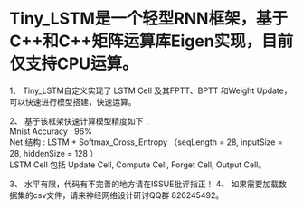 # Tiny_LSTM是一个轻型RNN框架，基于C++和C++矩阵运算库Eigen实现，目前仅支持CPU运算。  

1、 Tiny_LSTM自定义实现了 LSTM Cell 及其FPTT、BPTT 和Weight Update，可以快速进行模型搭建，快速运算。  

2、 基于该框架快速计算模型精度如下：  
Mnist Accuracy  :  96%    
Net 结构        :   LSTM + Softmax_Cross_Entropy （seqLength = 28, inputSize = 28, hiddenSize = 128 ）   
LSTM Cell 包括 Update Cell, Compute Cell, Forget Cell, Output Cell。  

3、 水平有限，代码有不完善的地方请在ISSUE批评指正！
4、 如果需要加载数据集的csv文件，请来神经网络设计研讨QQ群 826245492。

